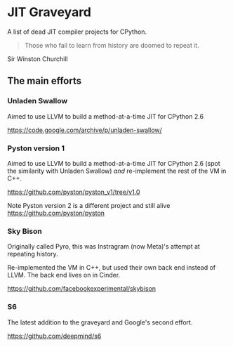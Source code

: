 # JIT Graveyard
A list of dead JIT compiler projects for CPython.

> Those who fail to learn from history are doomed to repeat it.

  Sir Winston Churchill

## The main efforts

### Unladen Swallow

Aimed to use LLVM to build a method-at-a-time JIT for CPython 2.6

https://code.google.com/archive/p/unladen-swallow/

### Pyston version 1

Aimed to use LLVM to build a method-at-a-time JIT for CPython 2.6 (spot the similarity with Unladen Swallow)
*and* re-implement the rest of the VM in C++.

https://github.com/pyston/pyston_v1/tree/v1.0

Note Pyston version 2 is a different project and still alive
https://github.com/pyston/pyston

### Sky Bison

Originally called Pyro, this was Instragram (now Meta)'s attempt at repeating history.

Re-implemented the VM in C++, but used their own back end instead of LLVM.
The back end lives on in Cinder.

https://github.com/facebookexperimental/skybison

### S6

The latest addition to the graveyard and Google's second effort.

https://github.com/deepmind/s6


